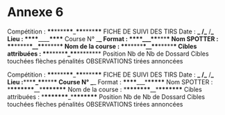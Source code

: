 # Annexe 6

Compétition : **\*\***\*\*\*\***\*\***\_**\*\***\*\*\*\***\*\*** FICHE DE SUIVI DES TIRS
Date : **_ /_** /**\_ Lieu : \*\*\*\***\_\_\_\_**\*\*\*\***
Course N° \_**\_ Format : **\*\*\***\*\_\_\_\*\***\*\*\***\* Nom SPOTTER : \*\***\*\*\*\*\***\*\_\_\*\***\*\*\*\*\***\*
Nom de la course : \*\***\*\*\*\*\***\*\_\_\*\***\*\*\*\*\***\* Cibles attribuées : \*\***\*\*\*\*\***\*\_\*\***\*\*\*\*\*\*\*\*
Position Nb de Nb de
Dossard Cibles touchées flèches pénalités OBSERVATIONS
tirées annoncées

Compétition : **\*\***\*\*\*\***\*\***\_**\*\***\*\*\*\***\*\*** FICHE DE SUIVI DES TIRS
Date : **_ /_** /**\_ Lieu :**\*\*\***\*\_\*\***\*\*\***\*
Course N° \_**\_ Format : **\*\*\*\***\_\_\_\***\*\*\*\*\*** Nom SPOTTER : \***\*\*\*\*\*\*\***\_\_\***\*\*\*\*\*\*\***
Nom de la course : \***\*\*\*\*\*\*\***\_\_\***\*\*\*\*\*\*\*** Cibles attribuées : \***\*\*\*\*\*\*\***\_\***\*\*\*\*\*\*\***
Position Nb de Nb de
Dossard Cibles touchées flèches pénalités OBSERVATIONS
tirées annoncées
